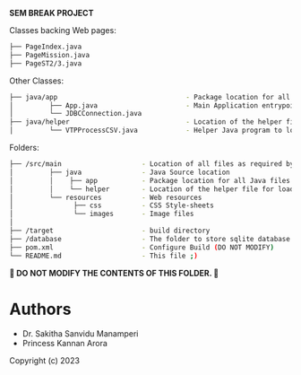 **SEM BREAK PROJECT**

Classes backing Web pages:
```bash
├── PageIndex.java                    
├── PageMission.java                  
├── PageST2/3.java
```

Other Classes:
```bash
├── java/app                                - Package location for all Java files for the webserver
│         ├── App.java                      - Main Application entrypoint for Javalin
│         └── JDBCConnection.java    
├── java/helper                             - Location of the helper file for loading SQLite with JDBC
│         └── VTPProcessCSV.java            - Helper Java program to load SQLite database from the provided CSVs
```

Folders:
```bash
├── /src/main                    - Location of all files as required by build configuration
│         ├── java               - Java Source location
│         │    ├── app           - Package location for all Java files for the webserver
│         │    └── helper        - Location of the helper file for loading SQLite with JDBC
│         └── resources          - Web resources
│               ├── css          - CSS Style-sheets
│               └── images       - Image files
│ 
├── /target                      - build directory
├── /database                    - The folder to store sqlite database files (*.db files), SQL script (*.sql), and other files related to the database
├── pom.xml                      - Configure Build (DO NOT MODIFY)
└── README.md                    - This file ;)
```

**🚨 DO NOT MODIFY THE CONTENTS OF THIS FOLDER. 🚨**

# Authors
* Dr. Sakitha Sanvidu Manamperi
* Princess Kannan Arora

Copyright (c) 2023

